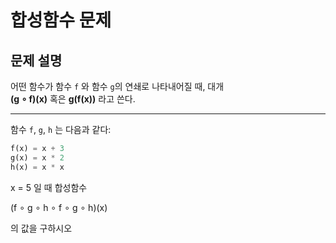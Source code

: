 # 합성함수 문제

## 문제 설명

어떤 함수가 함수 `f` 와 함수 `g`의 연쇄로 나타내어질 때, 대개  
**(g ∘ f)(x)** 혹은 **g(f(x))** 라고 쓴다.

---

함수 `f`, `g`, `h` 는 다음과 같다:

```python
f(x) = x + 3
g(x) = x * 2
h(x) = x * x 
```
x = 5 일 때 합성함수

(f ∘ g ∘ h ∘ f ∘ g ∘ h)(x) 

의 값을 구하시오